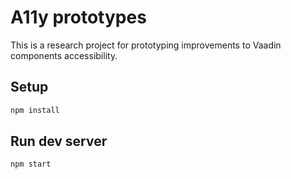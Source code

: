 # A11y prototypes

This is a research project for prototyping improvements to Vaadin components accessibility.

## Setup

```sh
npm install
```

## Run dev server

```sh
npm start
```
